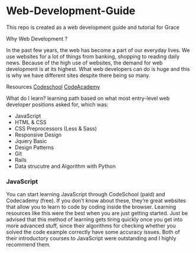 # Web-Development-Guide
This repo is created as a web development guide and tutorial for Grace

Why Web Development ?

In the past few years, the web has become a part of our everyday lives. We use websites for a lot of things from banking, shopping to reading daily news. Because of the high use of websites, the demand for web development is at its highest. What web developers can do is huge and this is why we have different sites despite there being so many. 

Resources 
[Codeschool](http://codeschool.com)
[CodeAcademy](http://codeacademy.com)


What do I learn?
learning path based on what most entry-level web developer positions asked for, which was:

* JavaScript
* HTML & CSS
* CSS Preprocessors (Less & Sass)
* Responsive Design
* Jquery Basic
* Design Patterns
* Git
* Rails
* Data strucutre and Algorithm with Python

### JavaScript

You can start learning JavaScript through CodeSchool (paid) and Codecademy (free). If you don’t know about these, they’re great websites that allow you to learn to code by coding inside the browser. Learning resources like this were the best when you are just getting started. Just be advised that this method of learning gets tiring quickly once you get into more advanced stuff, since their algorithms for checking whether you solved the code example correctly have some accuracy issues. Both of their introductory courses to JavaScript were outstanding and I highly recommend them.

